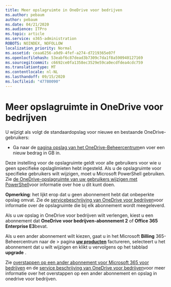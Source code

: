 ```yaml
---
title: Meer opslagruimte in OneDrive voor bedrijven
ms.author: pebaum
author: pebaum
ms.date: 04/21/2020
ms.audience: ITPro
ms.topic: article
ms.service: o365-administration
ROBOTS: NOINDEX, NOFOLLOW
localization_priority: Normal
ms.assetid: ceaa6256-a9d9-4fef-a274-d7219365e07f
ms.openlocfilehash: 53eabf6c87dead3b7309c7da1f8a590940127169
ms.sourcegitcommit: c6692ce0fa1358ec3529e59ca0ecdfdea4cdc759
ms.translationtype: MT
ms.contentlocale: nl-NL
ms.lasthandoff: 09/15/2020
ms.locfileid: "47780090"
---
```

# <a name="how-to-increase-storage-in-onedrive-for-business"></a>Meer opslagruimte in OneDrive voor bedrijven

U wijzigt als volgt de standaardopslag voor nieuwe en bestaande OneDrive-gebruikers:
  
- Ga naar de [pagina opslag van het OneDrive-Beheercentrum](https://admin.onedrive.com/?v=StorageSettings)en voer een nieuw bedrag in GB in.

Deze instelling voor de opslagruimte geldt voor alle gebruikers voor wie u geen specifieke opslaglimieten hebt ingesteld. Als u de opslagruimte voor specifieke gebruikers wilt wijzigen, moet u Microsoft PowerShell gebruiken. Zie [de OneDrive-opslagruimte van uw gebruikers wijzigen met PowerShell](https://go.microsoft.com/fwlink/?linkid=866402)voor informatie over hoe u dit kunt doen.

**Opmerking**: het lijkt erop dat u geen abonnement hebt dat onbeperkte opslag omvat. Zie de [servicebeschrijving van OneDrive voor bedrijven](https://go.microsoft.com/fwlink/p/?LinkID=826071)voor informatie over de opslagruimte die bij elk abonnement wordt meegeleverd.
  
Als u uw opslag in OneDrive voor bedrijven wilt verlengen, kiest u een abonnement dat **OneDrive voor bedrijven-abonnement 2** of **Office 365 Enterprise E3**bevat. 
  
Als u een ander abonnement wilt kiezen, gaat u in het Microsoft **Billing** 365-Beheercentrum naar de \> pagina **[uw producten](https://go.microsoft.com/fwlink/p/?linkid=842054)** factureren, selecteert u het abonnement dat u wilt wijzigen en klikt u vervolgens op het tabblad **upgrade** .
  
Zie [overstappen op een ander abonnement voor Microsoft 365 voor bedrijven](https://go.microsoft.com/fwlink/?LinkId=2031117) en de [service beschrijving van OneDrive voor bedrijven](https://go.microsoft.com/fwlink/p/?LinkId-2031122)voor meer informatie over het overstappen op een ander abonnement en opslag in onedrive voor bedrijven.